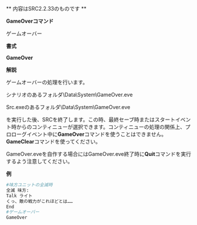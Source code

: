 ** 内容はSRC2.2.33のものです **

**GameOverコマンド**

ゲームオーバー

**書式**

**GameOver**

**解説**

ゲームオーバーの処理を行います。

シナリオのあるフォルダ\Data\System\GameOver.eve

Src.exeのあるフォルダ\Data\System\GameOver.eve

を実行した後、SRCを終了します。この時、最終セーブ時またはスタートイベント時からのコンティニューが選択できます。コンティニューの処理の関係上、プロローグイベント中に**GameOver**コマンドを使うことはできません。**GameClear**コマンドを使ってください。

GameOver.eveを自作する場合にはGameOver.eve終了時に**Quit**コマンドを実行するよう注意してください。

**例**
```sh
#味方ユニットの全滅時
全滅 味方:
Talk ライト
くっ、敵の戦力がこれほどとは……
End
#ゲームオーバー
GameOver
```

